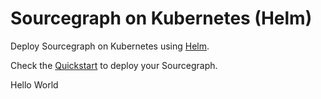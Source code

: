 # Sourcegraph on Kubernetes (Helm)

Deploy Sourcegraph on Kubernetes using [Helm].

Check the [Quickstart](https://docs.sourcegraph.com/admin/install/kubernetes/helm#quickstart) to deploy your Sourcegraph.

[helm]: https://helm.sh
Hello World
